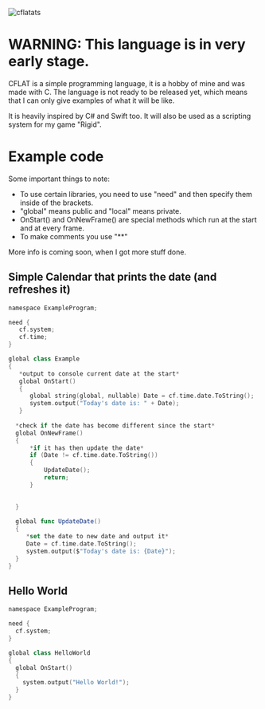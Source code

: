 
![cflatats](https://user-images.githubusercontent.com/72033313/169621673-f19a3a71-08bc-43fc-9737-8b22a4ad2651.png)

# WARNING: This language is in very early stage.

CFLAT is a simple programming language, it is a hobby of mine and was made with C.
The language is not ready to be released yet, which means that I can only give examples of what it will be like.

It is heavily inspired by C# and Swift too. It will also be used as a scripting system for my game "Rigid".

# Example code
Some important things to note:
- To use certain libraries, you need to use "need" and then specify them inside of the brackets.
- "global" means public and "local" means private.
- OnStart() and OnNewFrame() are special methods which run at the start and at every frame.
- To make comments you use "**"

More info is coming soon, when I got more stuff done.

## Simple Calendar that prints the date (and refreshes it)

```swift
namespace ExampleProgram;

need {
   cf.system;
   cf.time;
}

global class Example
{
   *output to console current date at the start*
   global OnStart()
   {
      global string(global, nullable) Date = cf.time.date.ToString();
      system.output("Today's date is: " + Date);
   }
  
  *check if the date has become different since the start*
  global OnNewFrame()
  {
      *if it has then update the date*
      if (Date != cf.time.date.ToString())
      {
          UpdateDate();
          return;
      }

      
  }
  
  global func UpdateDate()
  {
     *set the date to new date and output it*
     Date = cf.time.date.ToString();
     system.output($"Today's date is: {Date}");
  }
}
```

## Hello World

```swift
namespace ExampleProgram;

need {
  cf.system;
}

global class HelloWorld
{
  global OnStart()
  {
    system.output("Hello World!");
  }
}
```
